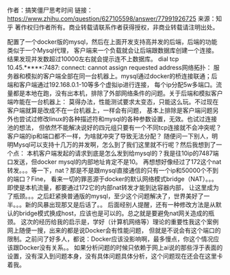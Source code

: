 
作者：搞笑僵尸思考时间
链接：https://www.zhihu.com/question/627105598/answer/77991926725
来源：知乎
著作权归作者所有。商业转载请联系作者获得授权，非商业转载请注明出处。

配置了一个docker版的mysql，然后在上面开发支持高并发的后端，后端的功能类似于一个Mysql代理，
客户端来一个负载就会让后端跟数据库创建一个连接。结果发现并发数超过10000左右就会提示连不上数据库。
dial tcp 10.45.*****:7487: connect: cannot assign requested address网络拓扑：
服务器和模拟的客户端全部在同一台机器上。mysql通过docker的桥连接联通；后端和客户端通过192.168.0.1-10等多个虚拟ip进行连接，
每个ip分配5w多端口。流量都是本地在跑，没有出本机，排除了外部网络条件的问题。关于后端和模拟客户端咋能在一台机器上：
莫得办法，性能测试要求太变态，只能这么玩。不过现在客户端就算是改成不在一台机器上，一样会有问题，
基本上排除是客户端问题另外也尝试过修改linux的各种描述符和mysql的各种参数设置，无效。也试过连接池的想法，
但依然不能解决说好的四元组只要有一个不同tcp连接就不会冲突呢？客户端的ip和端口都不一样，为啥就冲突了导致无法分配？
随便问一下别人，明明Mysql可以支持十几万的并发啊，怎么到了我们这里就不行呢？然后我想到了一个点：
本机客户端发起的请求到底是怎么发到给mysql的？我是往10ip的7487端口发送，但docker mysql的内部地址肯定不是10。
再想想好像经过了172这个nat转发。。。等一下，nat？那是不是跟mysql直接通信的只有一个ip和50000个不到的端口？Fine，
看来一切的罪恶源于docker的默认网络模式bridge（NAT）。。。即使是本机流量，都要通过172它的内部nat转发才能到达容器内部，
让这里成为了瓶颈。。。之后赶紧换普通版的mysql，至少这个问题解决了，世界美好了一半。。。新的风暴出现那又是后话了。。
后面经别人提醒，还有一种修改方法是从默认的bridge模式换成host，应该也是可以的。总之就是要避免nat网关造成的瓶颈。
这次的经历给我的启示是，学好（计算机网络等）理论的重要性我这个案例网上随便一搜，出来的都是说Docker会有性能问题，
但就是不说会有这个端口的限制。之前问了好多人，都说：Docker应该没影响啊，最多慢点，你这个情况应该跟Docker没有关系。。
如果分析问题的时候只依赖于网上ai说的那些浮于表面的设置，没有深入到问题本身，没有具体问题具体分析，这个问题现在还会在这里卡着我。